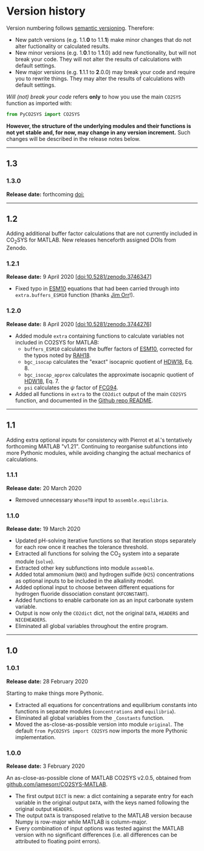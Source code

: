 # Version history

Version numbering follows [semantic versioning](https://semver.org/). Therefore:

  * New patch versions (e.g. 1.1.**0** to 1.1.**1**) make minor changes that do not alter fuctionality or calculated results.
  * New minor versions (e.g. 1.**0**.1 to 1.**1**.0) add new functionality, but will not break your code. They will not alter the results of calculations with default settings.
  * New major versions (e.g. **1**.1.1 to **2**.0.0) may break your code and require you to rewrite things. They may alter the results of calculations with default settings.

*Will (not) break your code* refers **only** to how you use the main `CO2SYS` function as imported with:

```python
from PyCO2SYS import CO2SYS
```

**However, the structure of the underlying modules and their functions is not yet stable and, for now, may change in any version increment.** Such changes will be described in the release notes below.

---

## 1.3

### 1.3.0

**Release date:** forthcoming [doi:](https://doi.org/)



---

## 1.2

Adding additional buffer factor calculations that are not currently included in CO<sub>2</sub>SYS for MATLAB. New releases henceforth assigned DOIs from Zenodo.

### 1.2.1

**Release date:** 9 April 2020 [[doi:10.5281/zenodo.3746347](https://doi.org/10.5281/zenodo.3746347)]

  * Fixed typo in [ESM10](../refs/#ESM10) equations that had been carried through into `extra.buffers_ESM10` function (thanks [Jim Orr](https://twitter.com/James1Orr/status/1248216403355803648)!).

### 1.2.0

**Release date:** 8 April 2020 [[doi:10.5281/zenodo.3744276](https://doi.org/10.5281/zenodo.3744276)]

  * Added module `extra` containing functions to calculate variables not included in CO2SYS for MATLAB:
    * `buffers_ESM10` calculates the buffer factors of [ESM10](../refs/#ESM10), corrected for the typos noted by [RAH18](../refs/#RAH18).
    * `bgc_isocap` calculates the "exact" isocapnic quotient of [HDW18](../refs/#HDW18), Eq. 8.
    * `bgc_isocap_approx` calculates the approximate isocapnic quotient of [HDW18](../refs/#HDW18), Eq. 7.
    * `psi` calculates the $\psi$ factor of [FCG94](../refs/#FCG94).
  * Added all functions in `extra` to the `CO2dict` output of the main `CO2SYS` function, and documented in the [Github repo README](https://github.com/mvdh7/PyCO2SYS#pyco2sys).

---

## 1.1

Adding extra optional inputs for consistency with Pierrot et al.'s tentatively forthcoming MATLAB "v1.21". Continuing to reorganise subfunctions into more Pythonic modules, while avoiding changing the actual mechanics of calculations.

### 1.1.1

**Release date:** 20 March 2020

  * Removed unnecessary `WhoseTB` input to `assemble.equilibria`.

### 1.1.0

**Release date:** 19 March 2020

  * Updated pH-solving iterative functions so that iteration stops separately for each row once it reaches the tolerance threshold.
  * Extracted all functions for solving the CO<sub>2</sub> system into a separate module (`solve`).
  * Extracted other key subfunctions into module `assemble`.
  * Added total ammonium (`NH3`) and hydrogen sulfide (`H2S`) concentrations as optional inputs to be included in the alkalinity model.
  * Added optional input to choose between different equations for hydrogen fluoride dissociation constant (`KFCONSTANT`).
  * Added functions to enable carbonate ion as an input carbonate system variable.
  * Output is now only the `CO2dict` dict, not the original `DATA`, `HEADERS` and `NICEHEADERS`.
  * Eliminated all global variables throughout the entire program.

---

## 1.0

### 1.0.1

**Release date:** 28 February 2020

Starting to make things more Pythonic.

  * Extracted all equations for concentrations and equilibrium constants into functions in separate modules (`concentrations` and `equilibria`).
  * Eliminated all global variables from the `_Constants` function.
  * Moved the as-close-as-possible version into module `original`. The default `from PyCO2SYS import CO2SYS` now imports the more Pythonic implementation.

### 1.0.0

**Release date:** 3 February 2020

An as-close-as-possible clone of MATLAB CO2SYS v2.0.5, obtained from [github.com/jamesorr/CO2SYS-MATLAB](https://github.com/jamesorr/CO2SYS-MATLAB).

  * The first output `DICT` is new: a dict containing a separate entry for each variable in the original output `DATA`, with the keys named following the original output `HEADERS`.
  * The output `DATA` is transposed relative to the MATLAB version because Numpy is row-major while MATLAB is column-major.
  * Every combination of input options was tested against the MATLAB version with no significant differences (i.e. all differences can be attributed to floating point errors).
